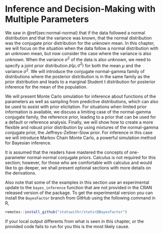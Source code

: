 # Inference and Decision-Making with Multiple Parameters

We saw in \@ref(sec:normal-normal) that if the data followed a normal distribution and that the variance was known, that the normal distribution was the conjugate prior distribution for the unknown  mean. In this chapter, we will focus on the situation when the data follow a normal distribution with an unknown mean, but now consider the case where the variance is also unknown.  When the variance $\sigma^2$ of the data is also unknown, we need to specify a joint prior distribution $p(\mu, \sigma^2)$ for both the mean $\mu$ and the variance $\sigma^2$. We will introduce the conjugate normal-gamma family of distributions where the posterior distribution is in the same family as the prior distribution and leads to a marginal Student t distribution for posterior inference for the mean of the population.

We will present Monte Carlo simulation for inference about functions of the parameters as well as sampling from predictive distributions, which can also be used to assist with prior elicitation. For situations when limited prior information is available, we discuss a limiting case of the normal-gamma conjugate family, the reference prior, leading to a prior that can be used for a default or reference analysis.  Finally, we will show how to create a more flexible and robust prior distribution by using  mixtures of the normal-gamma conjugate prior, the Jeffreys-Zellner-Siow prior. For inference in this case we will introduce Markov Chain Monte Carlo, a powerful simulation method for Bayesian inference.

It is assumed that the readers have mastered the concepts of one-parameter normal-normal conjugate priors. Calculus is not required for this section; however, for those who are comfortable with calculus and would like to go deeper, we shall present optional sections with more details on the derivations.

Also note that some of the examples in this section use an experimental update to the `bayes_inference` function that are not provided in the CRAN released version of the package. To get the experimental version you can install the `BayesFactor` branch from GitHub using the following command in R,

```r
remotes::install_github("statswithr/statsr@BayesFactor")
```
If your local output differents from what is seen in this chapter, or the provided code fails to run for you this is the most likely cause.
